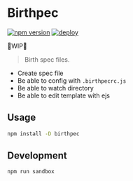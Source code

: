 # Birthpec

[![npm version](https://badge.fury.io/js/birthpec.svg)](https://badge.fury.io/js/birthpec)
[![deploy](https://img.shields.io/badge/deploy-🛳%20Ship.js-blue?style=flat)](https://github.com/algolia/shipjs)

🚧WIP🚧

> Birth spec files.

- Create spec file
- Be able to config with `.birthpecrc.js`
- Be able to watch directory
- Be able to edit template with ejs

## Usage

```bash
npm install -D birthpec
```

## Development

```bash
npm run sandbox
```
